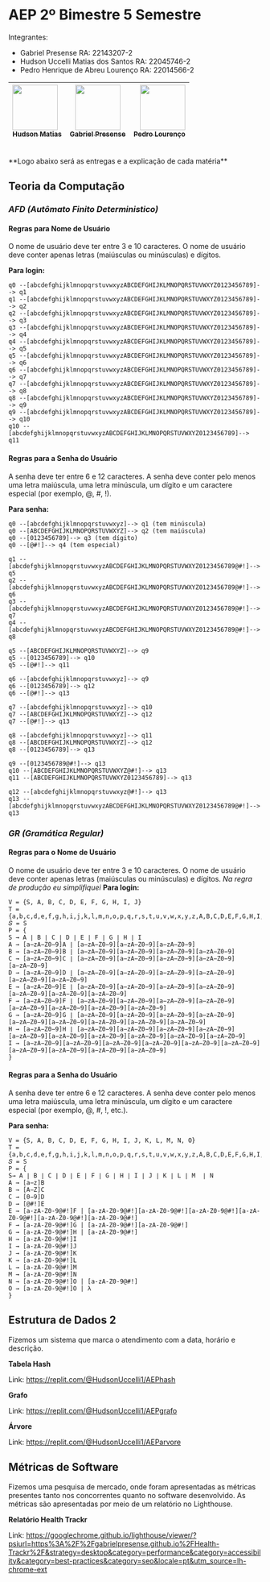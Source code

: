 # AEP 2º Bimestre 5 Semestre

Integrantes: 
- Gabriel Presense RA: 22143207-2
- Hudson Uccelli Matias dos Santos RA: 22045746-2
- Pedro Henrique de Abreu Lourenço RA: 22014566-2

[<img loading="lazy" src="https://avatars.githubusercontent.com/u/116506548?v=4" width=90><br><sub>Hudson Matias</sub>](https://github.com/Hudson-Matias)|[<img loading="lazy" src="https://avatars.githubusercontent.com/u/134865625?v=4" width=90><br><sub>Gabriel Presense</sub>](https://github.com/GabrielPresense)|[<img loading="lazy" src="https://avatars.githubusercontent.com/u/118847988?v=4" width=90><br><sub>Pedro Lourenço</sub>](https://github.com/PedroHLourenco)
:--------- | :------: | -------:
<br>
**Logo abaixo será as entregas e a explicação de cada matéria** 

## Teoria da Computação

### _AFD (Autômato Finito Deterministico)_

#### Regras para Nome de Usuário
O nome de usuário deve ter entre 3 e 10 caracteres.
O nome de usuário deve conter apenas letras (maiúsculas ou minúsculas) e dígitos.

**Para login:**
```
q0 --[abcdefghijklmnopqrstuvwxyzABCDEFGHIJKLMNOPQRSTUVWXYZ0123456789]--> q1
q1 --[abcdefghijklmnopqrstuvwxyzABCDEFGHIJKLMNOPQRSTUVWXYZ0123456789]--> q2
q2 --[abcdefghijklmnopqrstuvwxyzABCDEFGHIJKLMNOPQRSTUVWXYZ0123456789]--> q3
q3 --[abcdefghijklmnopqrstuvwxyzABCDEFGHIJKLMNOPQRSTUVWXYZ0123456789]--> q4
q4 --[abcdefghijklmnopqrstuvwxyzABCDEFGHIJKLMNOPQRSTUVWXYZ0123456789]--> q5
q5 --[abcdefghijklmnopqrstuvwxyzABCDEFGHIJKLMNOPQRSTUVWXYZ0123456789]--> q6
q6 --[abcdefghijklmnopqrstuvwxyzABCDEFGHIJKLMNOPQRSTUVWXYZ0123456789]--> q7
q7 --[abcdefghijklmnopqrstuvwxyzABCDEFGHIJKLMNOPQRSTUVWXYZ0123456789]--> q8
q8 --[abcdefghijklmnopqrstuvwxyzABCDEFGHIJKLMNOPQRSTUVWXYZ0123456789]--> q9
q9 --[abcdefghijklmnopqrstuvwxyzABCDEFGHIJKLMNOPQRSTUVWXYZ0123456789]--> q10
q10 --[abcdefghijklmnopqrstuvwxyzABCDEFGHIJKLMNOPQRSTUVWXYZ0123456789]--> q11
```

#### Regras para a Senha do Usuário
A senha deve ter entre 6 e 12 caracteres.
A senha deve conter pelo menos uma letra maiúscula, uma letra minúscula, um dígito e um caractere especial (por exemplo, @, #, !).

**Para senha:**
```
q0 --[abcdefghijklmnopqrstuvwxyz]--> q1 (tem minúscula)
q0 --[ABCDEFGHIJKLMNOPQRSTUVWXYZ]--> q2 (tem maiúscula)
q0 --[0123456789]--> q3 (tem dígito)
q0 --[@#!]--> q4 (tem especial)

q1 --[abcdefghijklmnopqrstuvwxyzABCDEFGHIJKLMNOPQRSTUVWXYZ0123456789@#!]--> q5
q2 --[abcdefghijklmnopqrstuvwxyzABCDEFGHIJKLMNOPQRSTUVWXYZ0123456789@#!]--> q6
q3 --[abcdefghijklmnopqrstuvwxyzABCDEFGHIJKLMNOPQRSTUVWXYZ0123456789@#!]--> q7
q4 --[abcdefghijklmnopqrstuvwxyzABCDEFGHIJKLMNOPQRSTUVWXYZ0123456789@#!]--> q8

q5 --[ABCDEFGHIJKLMNOPQRSTUVWXYZ]--> q9
q5 --[0123456789]--> q10
q5 --[@#!]--> q11

q6 --[abcdefghijklmnopqrstuvwxyz]--> q9
q6 --[0123456789]--> q12
q6 --[@#!]--> q13

q7 --[abcdefghijklmnopqrstuvwxyz]--> q10
q7 --[ABCDEFGHIJKLMNOPQRSTUVWXYZ]--> q12
q7 --[@#!]--> q13

q8 --[abcdefghijklmnopqrstuvwxyz]--> q11
q8 --[ABCDEFGHIJKLMNOPQRSTUVWXYZ]--> q12
q8 --[0123456789]--> q13

q9 --[0123456789@#!]--> q13
q10 --[ABCDEFGHIJKLMNOPQRSTUVWXYZ@#!]--> q13
q11 --[ABCDEFGHIJKLMNOPQRSTUVWXYZ0123456789]--> q13

q12 --[abcdefghijklmnopqrstuvwxyz@#!]--> q13
q13 --[abcdefghijklmnopqrstuvwxyzABCDEFGHIJKLMNOPQRSTUVWXYZ0123456789@#!]--> q13
```

### _GR (Gramática Regular)_

#### Regras para o Nome de Usuário
O nome de usuário deve ter entre 3 e 10 caracteres.
O nome de usuário deve conter apenas letras (maiúsculas ou minúsculas) e dígitos.
_Na regra de produção eu simplifiquei_
**Para login:**
```
V = {S, A, B, C, D, E, F, G, H, I, J}
T = {a,b,c,d,e,f,g,h,i,j,k,l,m,n,o,p,q,r,s,t,u,v,w,x,y,z,A,B,C,D,E,F,G,H,I,J,K,L,M,N,O,P,Q,R,S,T,U,V,W,X,Y,Z,0,1,2,3,4,5,6,7,8,9}
𝑆 = S
P = {
S → A ∣ B ∣ C ∣ D ∣ E ∣ F ∣ G ∣ H ∣ I
A → [a−zA−Z0−9]A ∣ [a−zA−Z0−9][a−zA−Z0−9][a−zA−Z0−9]
B → [a−zA−Z0−9]B ∣ [a−zA−Z0−9][a−zA−Z0−9][a−zA−Z0−9][a−zA−Z0−9]
C → [a−zA−Z0−9]C ∣ [a−zA−Z0−9][a−zA−Z0−9][a−zA−Z0−9][a−zA−Z0−9][a−zA−Z0−9]
D → [a−zA−Z0−9]D ∣ [a−zA−Z0−9][a−zA−Z0−9][a−zA−Z0−9][a−zA−Z0−9][a−zA−Z0−9][a−zA−Z0−9]
E → [a−zA−Z0−9]E ∣ [a−zA−Z0−9][a−zA−Z0−9][a−zA−Z0−9][a−zA−Z0−9][a−zA−Z0−9][a−zA−Z0−9][a−zA−Z0−9]
F → [a−zA−Z0−9]F ∣ [a−zA−Z0−9][a−zA−Z0−9][a−zA−Z0−9][a−zA−Z0−9][a−zA−Z0−9][a−zA−Z0−9][a−zA−Z0−9][a−zA−Z0−9]
G → [a−zA−Z0−9]G ∣ [a−zA−Z0−9][a−zA−Z0−9][a−zA−Z0−9][a−zA−Z0−9][a−zA−Z0−9][a−zA−Z0−9][a−zA−Z0−9][a−zA−Z0−9][a−zA−Z0−9]
H → [a−zA−Z0−9]H ∣ [a−zA−Z0−9][a−zA−Z0−9][a−zA−Z0−9][a−zA−Z0−9][a−zA−Z0−9][a−zA−Z0−9][a−zA−Z0−9][a−zA−Z0−9][a−zA−Z0−9][a−zA−Z0−9]
I → [a−zA−Z0−9][a−zA−Z0−9][a−zA−Z0−9][a−zA−Z0−9][a−zA−Z0−9][a−zA−Z0−9][a−zA−Z0−9][a−zA−Z0−9][a−zA−Z0−9][a−zA−Z0−9]
}
```

#### Regras para a Senha do Usuário
A senha deve ter entre 6 e 12 caracteres.
A senha deve conter pelo menos uma letra maiúscula, uma letra minúscula, um dígito e um caractere especial (por exemplo, @, #, !, etc.).

**Para senha:**
```
V = {S, A, B, C, D, E, F, G, H, I, J, K, L, M, N, O}
T = {a,b,c,d,e,f,g,h,i,j,k,l,m,n,o,p,q,r,s,t,u,v,w,x,y,z,A,B,C,D,E,F,G,H,I,J,K,L,M,N,O,P,Q,R,S,T,U,V,W,X,Y,Z,0,1,2,3,4,5,6,7,8,9,@,#,!}
𝑆 = S
P = {
S→ A ∣ B ∣ C ∣ D ∣ E ∣ F ∣ G ∣ H ∣ I ∣ J ∣ K ∣ L ∣ M  ∣ N 
A → [a−z]B
B → [A−Z]C
C → [0−9]D
D → [@#!]E
E → [a-zA-Z0-9@#!]F | [a-zA-Z0-9@#!][a-zA-Z0-9@#!][a-zA-Z0-9@#!][a-zA-Z0-9@#!][a-zA-Z0-9@#!][a-zA-Z0-9@#!]
F → [a-zA-Z0-9@#!]G | [a-zA-Z0-9@#!][a-zA-Z0-9@#!]
G → [a-zA-Z0-9@#!]H | [a-zA-Z0-9@#!]
H → [a-zA-Z0-9@#!]I
I → [a-zA-Z0-9@#!]J
J → [a-zA-Z0-9@#!]K
K → [a-zA-Z0-9@#!]L
L → [a-zA-Z0-9@#!]M
M → [a-zA-Z0-9@#!]N
N → [a-zA-Z0-9@#!]O | [a-zA-Z0-9@#!]
O → [a-zA-Z0-9@#!]O | λ
}
```

## Estrutura de Dados 2

Fizemos um sistema que marca o atendimento com a data, horário e descrição.

__Tabela Hash__

Link: https://replit.com/@HudsonUccelli1/AEPhash

__Grafo__

Link: https://replit.com/@HudsonUccelli1/AEPgrafo

__Árvore__

Link: https://replit.com/@HudsonUccelli1/AEParvore

## Métricas de Software

Fizemos uma pesquisa de mercado, onde foram apresentadas as métricas presentes tanto nos concorrentes quanto no software desenvolvido.
As métricas são apresentadas por meio de um relatório no Lighthouse.

__Relatório Health Trackr__

Link: https://googlechrome.github.io/lighthouse/viewer/?psiurl=https%3A%2F%2Fgabrielpresense.github.io%2FHealth-Trackr%2F&strategy=desktop&category=performance&category=accessibility&category=best-practices&category=seo&locale=pt&utm_source=lh-chrome-ext
